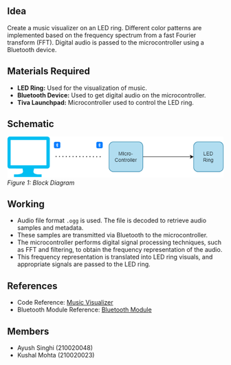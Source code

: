 ## Idea

Create a music visualizer on an LED ring. Different color patterns are implemented based on the frequency spectrum from a fast Fourier transform (FFT). Digital audio is passed to the microcontroller using a Bluetooth device.

## Materials Required
- **LED Ring:** Used for the visualization of music.
- **Bluetooth Device:** Used to get digital audio on the microcontroller.
- **Tiva Launchpad:** Microcontroller used to control the LED ring.

## Schematic

![Block Diagram](schematic.png)
*Figure 1: Block Diagram*

## Working
- Audio file format `.ogg` is used. The file is decoded to retrieve audio samples and metadata.
- These samples are transmitted via Bluetooth to the microcontroller.
- The microcontroller performs digital signal processing techniques, such as FFT and filtering, to obtain the frequency representation of the audio.
- This frequency representation is translated into LED ring visuals, and appropriate signals are passed to the LED ring.

## References

- Code Reference: [Music Visualizer](https://www.youtube.com/playlist?list=PLpM-Dvs8t0Vak1rrE2NJn8XYEJ5M7-BqT)
- Bluetooth Module Reference: [Bluetooth Module](https://github.com/mtayyip/Tiva-C-Series-TM4C123G-LaunchPad-HC06-Bluetooth-Module)

## Members

- Ayush Singhi (210020048)
- Kushal Mohta (210020023)
